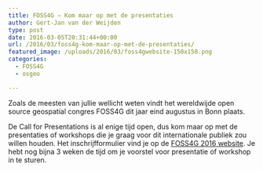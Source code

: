 ```yaml
---
title: FOSS4G – Kom maar op met de presentaties
author: Gert-Jan van der Weijden
type: post
date: 2016-03-05T20:31:44+00:00
url: /2016/03/foss4g-kom-maar-op-met-de-presentaties/
featured_image: /uploads/2016/03/foss4gwebsite-150x150.png
categories:
  - FOSS4G
  - osgeo

---
```

Zoals de meesten van jullie wellicht weten vindt het wereldwijde open source geospatial congres FOSS4G dit jaar eind augustus in Bonn plaats.

De Call for Presentations is al enige tijd open, dus kom maar op met de presentaties of workshops die je graag voor dit internationale publiek zou willen houden. Het inschrijfformulier vind je op de [FOSS4G 2016 website][1]. Je hebt nog bijna 3 weken de tijd om je voorstel voor presentatie of workshop in te sturen.

[1]: http://2016.foss4g.org/news-entry/call-for-submissions.html